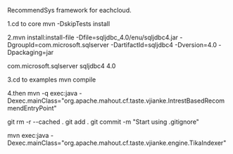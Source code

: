 RecommendSys framework for eachcloud.

1.cd to core
mvn -DskipTests install

2.mvn install:install-file -Dfile=sqljdbc_4.0/enu/sqljdbc4.jar -DgroupId=com.microsoft.sqlserver -DartifactId=sqljdbc4 -Dversion=4.0 -Dpackaging=jar

<dependency>
  <groupId>com.microsoft.sqlserver</groupId>
  <artifactId>sqljdbc4</artifactId>
  <version>4.0</version>
</dependency>


3.cd to examples
mvn compile

4.then
mvn -q exec:java -Dexec.mainClass="org.apache.mahout.cf.taste.vjianke.IntrestBasedRecommendEntryPoint"

git rm -r --cached .
git add .
git commit -m "Start using .gitignore"

mvn  exec:java -Dexec.mainClass="org.apache.mahout.cf.taste.vjianke.engine.TikaIndexer"

